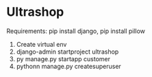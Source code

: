 # Ultrashop
Requirements: pip install django, pip install pillow
1. Create virtual env
2. django-admin startproject ultrashop
3. py manage.py startapp customer
4. pythonn manage.py createsuperuser
